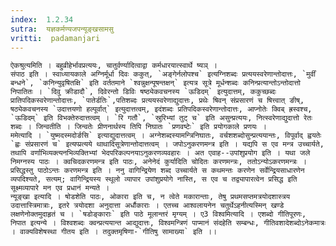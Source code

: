 ```yaml
---
index:  1.2.34
sutra:  यज्ञकर्मण्यजपन्यूङ्खसामसु
vritti:  padamanjari
---
```


	ऐकश्रुत्यमिति । बहुव्रीहेर्भावप्रत्ययः, चातुर्वर्ण्यादित्वाद्वा कर्मधारयात्स्वार्थे ष्यञ् ।
	संपाठ इति । स्वाध्यायकाले अग्निर्मूर्धा दिवः ककुत्, `अङ्गेर्नलोपश्च` इत्यग्निशब्दः प्रत्ययस्वरेणान्तोदात्तः, `मुर्वीं बन्धने`, `कनिन्युवृषितक्षि` इति वर्ततमाने `श्वन्नुक्षन्पूषन्तक्षन्` इत्यत्र सूत्रे मूर्धन्शब्दः कनिन्प्रत्यान्तोऽन्तोदात्तो निपातितः । `दिवु क्रीडादौ`, दिवेरन्तो डिविः षष्ठ्येकवचनस्य `ऊडिदम्` इत्युदात्तम्, ककुच्छब्दः प्रातिपदिकस्वरेणान्तोदात्तः, `पातेर्डतिः`,पतिशब्दः प्रत्ययस्वरेणाद्युदात्तः, प्रथेः षिवन् संप्रसारणं च षित्त्वात् ङीष्, षठ्येकवचनस्य `उदात्तयणो हल्पूर्वात्` इत्युदात्तत्वम्, इदंशब्दः प्रतिपदिकस्वरेणान्तोदात्तः, आप्नोतेः क्विब् ह्रस्वश्च, `ऊडिदम्` इति विभक्तेरुदात्तत्वम् । `रि गतौ`, `स्रुरिभ्यां तुट् च` इति असुन्प्रत्ययः, नित्स्वरेणाद्युदात्तो रेतः शब्दः । जिन्वतीति । जिन्वतेः प्रीणनार्थस्य तिपि निघातः `प्रणवष्टेः` इति प्रयोगकाले प्रणयः ।
	ममेत्यादि । `युष्मदस्मदोर्ङसि` इत्याद्युदात्तत्वम् । अग्नेशब्दस्यामन्त्रिनिघातः, वर्चशशब्दोसुन्प्रत्ययान्तः, विपूर्वाद् ह्वयतेः `ह्वः संप्रसारणं च` इत्यप्प्रत्यये थाथादिसूत्रेणान्तोदात्तत्वम् । जपोऽनुकरणमन्त्र इति । यद्यपि स एव मन्त्र उच्चार्यते, तथापि वर्णाभिव्यक्त्यनभिव्यक्तिभ्यां भेदपरिकल्पनयाऽनुकरणव्यवहारः । अत एवाह--उपांशुप्रयोग इति । यथा जले निमग्नस्य पाठः । क्वचिदकरणमन्त्र इति पाठः, अनेनेदं कुर्यादिति चोदितः करणमन्त्रः, ततोऽन्योऽकरणमन्त्रः । प्रसिद्धस्तु पाठोऽन्तः करणमन्त्र इति । ननु वागिन्द्रियेण शब्द उच्चार्यते स कथमन्तः करणेन सर्वेन्द्रियसाधारणेन व्यपदिश्यते, सत्यम्; वागिन्द्रियस्य स्थूलो व्यापार उपांशुप्रयोगे नास्ति, स एव च तद्व्यापारत्वेन प्रसिद्ध इति सूक्ष्मव्यापारे मन एव प्रधानं मन्यते ।
	न्यूङ्खा इत्यादि । षोडशेति पाठः, ओकारा इति च, न त्वेते मकारान्ताः, तेषु प्रथमसप्तमत्रयोदशास्त्रय उदात्तास्त्रिमात्राः, इतरे त्रयोदशा अनुदात्ता अर्धौकाराः । एतच्च आश्वलायनेन चतुर्थेऽहनीत्यस्मिन् खण्डे लक्षणेनोक्तमुदाहृतं च । `षडोङ्काराः` इति पाठे मूलान्तरं मृग्यम् । ए3 विश्वमित्यादि । एशब्दो गीतिपूरणः, निपात इत्यन्ये । विश्वशब्दः क्वन्प्रत्ययान्त आद्युदात्तः, विश्वमन्त्रिणं पाप्मानं संदहेति सम्बन्धः, गीतिवशादेशब्दोऽनेकमात्रः । वाक्यविशेषस्था गीतय इति । तदुक्तमृषिणा-`गीतिषु सामाख्या` इति ।।
